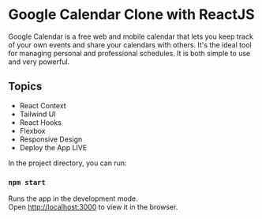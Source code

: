 # Google Calendar Clone with ReactJS

Google Calendar is a free web and mobile calendar that lets you keep track of your own events and share your calendars with others. It's the ideal tool for managing personal and professional schedules. It is both simple to use and very powerful.

## Topics

- React Context
- Tailwind UI
- React Hooks
- Flexbox
- Responsive Design
- Deploy the App LIVE 

In the project directory, you can run:

### `npm start`

Runs the app in the development mode.\
Open [http://localhost:3000](http://localhost:3000) to view it in the browser.
